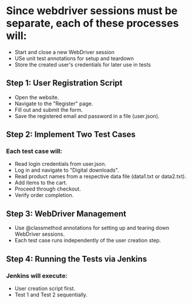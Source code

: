 # Since webdriver sessions must be separate, each of these processes will:

-   Start and close a new WebDriver session
-   USe unit test annotations for setup and teardown
-   Store the created user's credentials for later use in tests

## Step 1: User Registration Script

-   Open the website.
-   Navigate to the "Register" page.
-   Fill out and submit the form.
-   Save the registered email and password in a file (user.json).

## Step 2: Implement Two Test Cases

### Each test case will:

-   Read login credentials from user.json.
-   Log in and navigate to "Digital downloads".
-   Read product names from a respective data file (data1.txt or data2.txt).
-   Add items to the cart.
-   Proceed through checkout.
-   Verify order completion.

## Step 3: WebDriver Management

- Use @classmethod annotations for setting up and tearing down WebDriver sessions.
- Each test case runs independently of the user creation step.

## Step 4: Running the Tests via Jenkins

### Jenkins will execute:
    
- User creation script first.
- Test 1 and Test 2 sequentially.